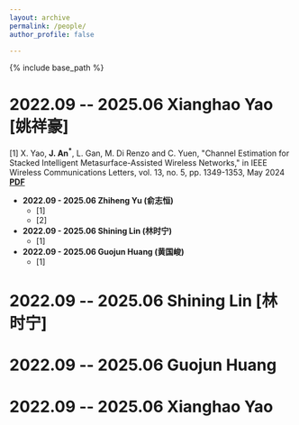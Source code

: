 ```yaml
---
layout: archive
permalink: /people/
author_profile: false

---
```


{% include base_path %}

2022.09 -- 2025.06 Xianghao Yao [姚祥豪]
====
[1] X. Yao, **J. An<sup>*</sup>**, L. Gan, M. Di Renzo and C. Yuen, "Channel Estimation for Stacked Intelligent Metasurface-Assisted Wireless Networks," in IEEE Wireless Communications Letters, vol. 13, no. 5, pp. 1349-1353, May 2024<br />
**[PDF](https://ieeexplore.ieee.org/Xplore/home.jsp)**
* **2022.09 - 2025.06 Zhiheng Yu (俞志恒)**
  * [1]
  * [2]
* **2022.09 - 2025.06 Shining Lin (林时宁)**
  * [1]
* **2022.09 - 2025.06 Guojun Huang (黄国峻)**
  * [1]

2022.09 -- 2025.06 Shining Lin [林时宁]
==

2022.09 -- 2025.06 Guojun Huang
===

2022.09 -- 2025.06 Xianghao Yao
====
